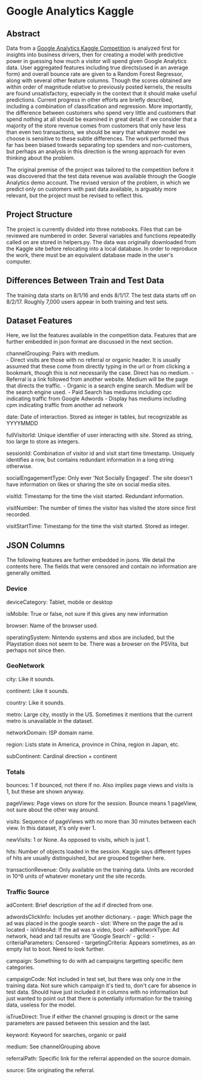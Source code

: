 # Google Analytics Kaggle

## Abstract

Data from a [Google Analytics Kaggle Competition](https://www.kaggle.com/c/ga-customer-revenue-prediction) is analyzed first for insights into business drivers, then for creating a model with predictive power in guessing how much a visitor will spend given Google Analytics data.  User aggregated features including true directs(used in an average form) and overall bounce rate are given to a Random Forest Regressor, along with several other feature columns.  Though the scores obtained are within order of magnitude relative to previously posted kernels, the results are found unsatisfactory, especially in the context that it should make useful predictions.  Current progress in other efforts are briefly described, including a combination of classification and regression.  More importantly, the difference between customers who spend very little and customers that spend nothing at all should be examined in great detail: if we consider that a majority of the store revenue comes from customers that only have less than even two transactions, we should be wary that whatever model we choose is sensitive to these subtle differences.  The work performed thus far has been biased towards separating top spenders and non-customers, but perhaps an analysis in this direction is the wrong approach for even thinking about the problem.

The original premise of the project was tailored to the competition before it was discovered that the test data revenue was available through the Google Analytics demo account.  The revised version of the problem, in which we predict only on customers with past data available, is arguably more relevant, but the project must be revised to reflect this.

## Project Structure

The project is currently divided into three notebooks.  Files that can be reviewed are numbered in order.  Several variables and functions repeatedly called on are stored in helpers.py.  The data was originally downloaded from the Kaggle site before relocating into a local database.  In order to reproduce the work, there must be an equivalent database made in the user's computer.


## Differences Between Train and Test Data

The training data starts on 8/1/16 and ends 8/1/17.  The test data starts off on 8/2/17. Roughly 7,000 users appear in both training and test sets. 

## Dataset Features

Here, we list the features available in the competition data.  Features that are further embedded in json format are discussed in the next section.

channelGrouping: Pairs with medium.  
    - Direct visits are those with no referral or organic header.  It is usually assumed that these come from directly typing in the url or from clicking a bookmark, though this is not necessarily the case.  Direct has no medium.
    - Referral is a link followed from another website.  Medium will be the page that directs the traffic.
    - Organic is a search engine search.  Medium will be the search engine used.
    - Paid Search has mediums including cpc indicating traffic from Google Adwords
    - Display has mediums including cpm indicating traffic from another ad network
    
date: Date of interaction.  Stored as integer in tables, but recognizable as YYYYMMDD

fullVisitorId: Unique identifier of user interacting with site.  Stored as string, too large to store as integers.

sessionId: Combination of visitor id and visit start time timestamp.  Uniquely identifies a row, but contains redundant information in a long string otherwise.
    
socialEngagementType: Only ever 'Not Socially Engaged'.  The site doesn't have information on likes or sharing the site on social media sites.

visitId: Timestamp for the time the visit started.  Redundant information.

visitNumber:  The number of times the visitor has visited the store since first recorded.

visitStartTime: Timestamp for the time the visit started.  Stored as integer.


## JSON Columns

The following features are further embedded in jsons.  We detail the contents here.  The fields that were censored and contain no information are generally omitted.

### Device

deviceCategory: Tablet, mobile or desktop

isMobile: True or false, not sure if this gives any new information

browser:  Name of the browser used.

operatingSystem:  Nintendo systems and xbox are included, but the Playstation does not seem to be.  There was a browser on the PSVita, but perhaps not since then.

### GeoNetwork

city: Like it sounds.

continent: Like it sounds.

country: Like it sounds.

metro: Large city, mostly in the US.  Sometimes it mentions that the current metro is unavailable in the dataset.

networkDomain: ISP domain name.

region: Lists state in America, province in China, region in Japan, etc.

subContinent: Cardinal direction + continent


### Totals

bounces: 1 if bounced, not there if no.  Also implies page views and visits is 1, but these are shown anyway.

pageViews: Page views on store for the session.  Bounce means 1 pageView, not sure about the other way around.

visits: Sequence of pageViews with no more than 30 minutes between each view.  In this dataset, it's only ever 1.

newVisits: 1 or None.  As opposed to visits, which is just 1.

hits: Number of objects loaded in the session.  Kaggle says different types of hits are usually distinguished, but are grouped together here.

transactionRevenue: Only available on the training data.  Units are recorded in 10^6 units of whatever monetary unit the site records.

### Traffic Source

adContent: Brief description of the ad if directed from one.
    
adwordsClickInfo: Includes yet another dictionary.
    - page: Which page the ad was placed in the google search
    - slot: Where on the page the ad is located
    - isVideoAd: If the ad was a video, bool
    - adNetworkType: Ad network, head and tail results are 'Google Search'
    - gclId:
    - criteriaParameters: Censored
    - targetingCriteria: Appears sometimes, as an empty list to boot.  Need to look further.
    
campaign: Something to do with ad campaigns targetting specific item categories.

campaignCode: Not included in test set, but there was only one in the training data.  Not sure which campaign it's tied to, don't care for absence in test data.  Should have just included it in columns with no information but just wanted to point out that there is potentially information for the training data, useless for the model.

isTrueDirect: True if either the channel grouping is direct or the same parameters are passed between this session and the last.

keyword: Keyword for searches, organic or paid

medium: See channelGrouping above

referralPath: Specific link for the referral appended on the source domain.

source: Site originating the referral.

